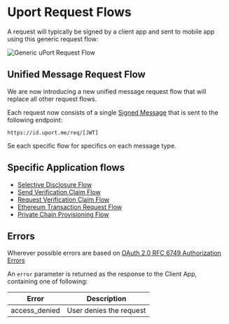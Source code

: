 # Uport Request Flows

A request will typically be signed by a client app and sent to mobile app using this generic request flow:

![Generic uPort Request Flow](generic.png)

## Unified Message Request Flow

We are now introducing a new unified message request flow that will replace all other request flows.

Each request now consists of a single [Signed Message](../index.md) that is sent to the following endpoint:

`https://id.uport.me/req/[JWT]`

Se each specific flow for specifics on each message type.

## Specific Application flows

- [Selective Disclosure Flow](selectivedisclosure.md)
- [Send Verification Claim Flow](verification.md)
- [Request Verification Claim Flow](verificationreq.md)
- [Ethereum Transaction Request Flow](tx.md)
- [Private Chain Provisioning Flow](privatechain.md)

## Errors

Wherever possible errors are based on [OAuth 2.0 RFC 6749 Authorization Errors](https://tools.ietf.org/html/rfc6749#section-4.1.2.1)

An `error` parameter is returned as the response to the Client App, containing one of following:

Error         | Description
------------- | -----------
access_denied | User denies the request
